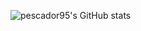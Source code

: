 ![pescador95's GitHub stats](https://github-readme-stats.vercel.app/api?username=pescador95&show_icons=true&theme=radical&count_private=true)
